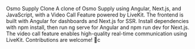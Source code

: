 Osmo Supply Clone
A clone of Osmo Supply using Angular, Next.js, and JavaScript, with a Video Call Feature powered by LiveKit. The frontend is built with Angular for dashboards and Next.js for SSR. Install dependencies with npm install, then run ng serve for Angular and npm run dev for Next.js. The video call feature enables high-quality real-time communication using LiveKit. Contributions are welcome! 🚀c
